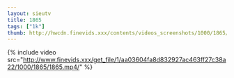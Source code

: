 ```yaml
--- 
layout: sieutv
title: 1865
tags: ["1k"]
thumb: http://hwcdn.finevids.xxx/contents/videos_screenshots/1000/1865/preview.mp4.jpg
---
```

{% include video src="http://www.finevids.xxx/get_file/1/aa03604fa8d832927ac463ff27c38a22/1000/1865/1865.mp4/" %} 
